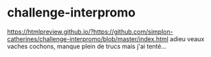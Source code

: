 # challenge-interpromo
https://htmlpreview.github.io/?https://github.com/simplon-catherines/challenge-interpromo/blob/master/index.html
adieu veaux vaches cochons, manque plein de trucs mais j'ai tenté...
